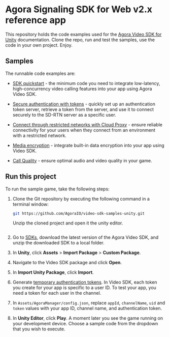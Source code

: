 # Agora Signaling SDK for Web v2.x reference app

This repository holds the code examples used for the [Agora Video SDK for Unity](https://docs-staging-git-milestone-21-new-get-started-2d5f31-agora-gdxe.vercel.app/en/sdks?platform=unity) documentation. Clone the repo, run and test the samples, use the code in your own project. Enjoy.

## Samples  

The runnable code examples are:

- [SDK quickstart](/Assets/get_started) - the minimum code you need to integrate low-latency, high-concurrency
  video calling features into your app using Agora Video SDK.
- [Secure authentication with tokens](/Assets/Authentication_Wokflow/) - quickly set up an authentication token server, retrieve
  a token from the server, and use it to connect securely to the SD-RTN server as a specific user.
- [Connect through restricted networks with Cloud Proxy](/Assets/cloud_proxy/) - ensure reliable connectivity for your users when they connect from an
  environment with a restricted network.
- [Media encryption](/Assets/media_stream_encryption/) - integrate built-in data encryption into your app using Video SDK.

- [Call Quality](/Assets/ensure_call_quality/) - ensure optimal audio and video quality in your game.


## Run this project

To run the sample game, take the following steps:

1. Clone the Git repository by executing the following command in a terminal window:

    ```bash
    git https://github.com/AgoraIO/video-sdk-samples-unity.git
    ```
    Unzip the cloned project and open it the unity editor.

    ```

1. Go to [SDKs](https://docs.agora.io/en/sdks?platform=unity), download the latest version of the Agora Video SDK, and unzip the downloaded SDK to a local folder.

1. In **Unity**, click **Assets** > **Import Package** > **Custom Package**.

1. Navigate to the Video SDK package and click **Open**.

1. In **Import Unity Package**, click **Import**.

1. Generate [temporary authentication tokens](https://webdemo.agora.io/token-builder/). 
   In Video SDK, each token you create for your app is specific to a user ID. To test your app, you need a token for each user in the channel. 

1. In `Assets/AgoraManager/config.json`, replace `appId`, `channelName`, `uid` and `token` values with your app ID, channel name, and authentication token.

1. In **Unity Editor**, click **Play**. A moment later you see the game running on your development device.
    Choose a sample code from the dropdown that you wish to execute.

